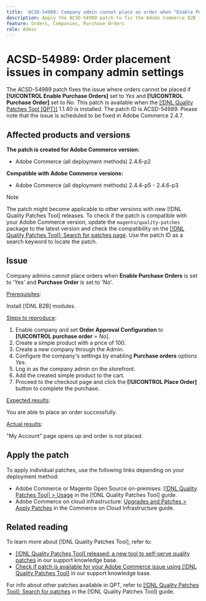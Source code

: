 ```yaml
---
title: 'ACSD-54989: Company admin cannot place an order when "Enable Purchase Orders" is set to "Yes" and "Purchase Order" is set to "No".'
description: Apply the ACSD-54989 patch to fix the Adobe Commerce B2B issue where Company Admin users cannot place orders if [!UICONTROL Enable Purchase Orders] set to 'yes' and [!UICONTROL Purchase Order] set to 'no'.
feature: Orders, Companies, Purchase Orders
role: Admin
---
```

# ACSD-54989: Order placement issues in company admin settings

The ACSD-54989 patch fixes the issue where orders cannot be placed if **[!UICONTROL Enable Purchase Orders]** set to *Yes* and **[!UICONTROL Purchase Order]** set to *No*. This patch is available when the [[!DNL Quality Patches Tool (QPT)]](/help/announcements/adobe-commerce-announcements/magento-quality-patches-released-new-tool-to-self-serve-quality-patches.md) 1.1.40 is installed. The patch ID is ACSD-54989. Please note that the issue is scheduled to be fixed in Adobe Commerce 2.4.7.

## Affected products and versions

**The patch is created for Adobe Commerce version:**

* Adobe Commerce (all deployment methods) 2.4.6-p2

**Compatible with Adobe Commerce versions:**

* Adobe Commerce (all deployment methods) 2.4.4-p5 - 2.4.6-p3

>[!NOTE]
>
>The patch might become applicable to other versions with new [!DNL Quality Patches Tool] releases. To check if the patch is compatible with your Adobe Commerce version, update the `magento/quality-patches` package to the latest version and check the compatibility on the [[!DNL Quality Patches Tool]: Search for patches page](https://experienceleague.adobe.com/tools/commerce-quality-patches/index.html). Use the patch ID as a search keyword to locate the patch.

## Issue

Company admins cannot place orders when **Enable Purchase Orders** is set to 'Yes' and **Purchase Order** is set to 'No'.

<u>Prerequisites</u>:

Install [!DNL B2B] modules.

<u>Steps to reproduce</u>:

1. Enable company and set **Order Approval Configuration** to **[!UICONTROL purchase order** = *No*].
1. Create a simple product with a price of 100.
1. Create a new company through the Admin.
1. Configure the company's settings by enabling **Purchase orders** options *Yes*.
1. Log in as the company admin on the storefront.
1. Add the created simple product to the cart.
1. Proceed to the checkout page and click the **[!UICONTROL Place Order]** button to complete the purchase.

<u>Expected results</u>:

You are able to place an order successfully.

<u>Actual results</u>:

"My Account" page opens up and order is not placed.

## Apply the patch

To apply individual patches, use the following links depending on your deployment method:

* Adobe Commerce or Magento Open Source on-premises: [[!DNL Quality Patches Tool] > Usage](https://experienceleague.adobe.com/docs/commerce-operations/tools/quality-patches-tool/usage.html) in the [!DNL Quality Patches Tool] guide.
* Adobe Commerce on cloud infrastructure: [Upgrades and Patches > Apply Patches](https://experienceleague.adobe.com/docs/commerce-cloud-service/user-guide/develop/upgrade/apply-patches.html) in the Commerce on Cloud Infrastructure guide.

## Related reading

To learn more about [!DNL Quality Patches Tool], refer to:

* [[!DNL Quality Patches Tool] released: a new tool to self-serve quality patches](/help/announcements/adobe-commerce-announcements/magento-quality-patches-released-new-tool-to-self-serve-quality-patches.md) in our support knowledge base.
* [Check if patch is available for your Adobe Commerce issue using [!DNL Quality Patches Tool]](/help/support-tools/patches-available-in-qpt-tool/check-patch-for-magento-issue-with-magento-quality-patches.md) in our support knowledge base.

For info about other patches available in QPT, refer to [[!DNL Quality Patches Tool]: Search for patches](https://experienceleague.adobe.com/tools/commerce-quality-patches/index.html) in the [!DNL Quality Patches Tool] guide.

